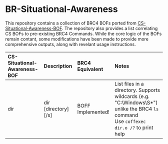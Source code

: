 # BR-Situational-Awareness

This repository contains a collection of BRC4 BOFs ported from [CS-Situational-Awareness-BOF](https://github.com/trustedsec/CS-Situational-Awareness-BOF). The repository also provides a list correlating CS BOFs to pre-existing BRC4 Commands. While the core logic of the BOFs remain contant, some modifications have been made to provide more comprehensive outputs, along with  revelant usage instructions.

| CS-Situational-Awareness-BOF | Description | BRC4 Equivalent | Notes |
|:-----------------------------| :-----------| :---------------|:-------|
| dir                          | dir [directory] [/s]           |  BOFF Implemented!               | List files in a directory. Supports wildcards (e.g. "C:\Windows\S*") unlike the BRC4 `ls` command <br> Use `coffexec dir.o /?` to print help |
